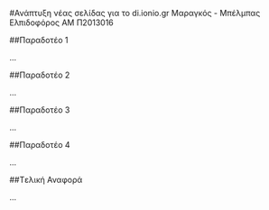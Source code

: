 #Ανάπτυξη νέας σελίδας για το di.ionio.gr
Μαραγκός - Μπέλμπας Ελπιδοφόρος
ΑΜ Π2013016

##Παραδοτέο 1

...

##Παραδοτέο 2

…

##Παραδοτέο 3

...

##Παραδοτέο 4

...

##Tελική Αναφορά

...
